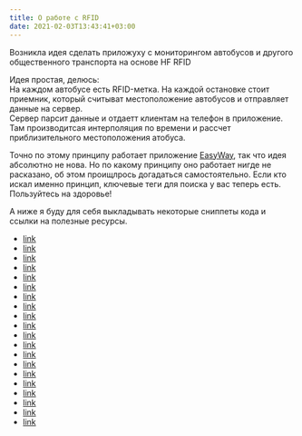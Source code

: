 ```yaml
---
title: О работе с RFID
date: 2021-02-03T13:43:41+03:00
---
```


Возникла идея сделать приложуху с мониторингом автобусов и другого общественного транспорта на основе HF RFID

Идея простая, делюсь:  
На каждом автобусе есть RFID-метка. На каждой остановке стоит приемник, который считыват местоположение автобусов и отправляет данные на сервер.  
Сервер парсит данные и отдаетт клиентам на телефон в приложение. Там производитсая интерполяция по времени и рассчет приблизительного местоположения атобуса.

Точно по этому принципу работает приложение [EasyWay](https://play.google.com/store/apps/details?id=com.eway), так что идея абсолютно не нова. Но по какому принципу оно работает нигде не расказано, об этом проищлрось догадаться самостоятельно. Если кто искал именно принцип, ключевые теги для поиска у вас теперь есть. Пользуйтесь на здоровье!

А ниже я буду для себя выкладывать некоторые сниппеты кода и ссылки на полезные ресурсы.

* [link](#)
* [link](#)
* [link](#)
* [link](#)
* [link](#)
* [link](#)
* [link](#)
* [link](#)
* [link](#)
* [link](#)
* [link](#)
* [link](#)
* [link](#)
* [link](#)
* [link](#)
* [link](#)
* [link](#)
* [link](#)
* [link](#)
* [link](#)
